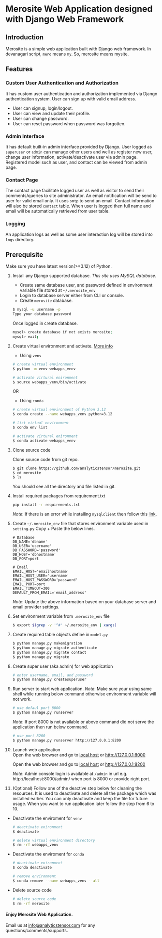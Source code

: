 # Merosite Web Application designed with Django Web Framework

## Introduction
Merosite is a simple web application built with Django web framework. In devanagari script, `mero` means `my`. So, merosite means mysite.

## Features
### Custom User Authentication and Authorization
It has custom user authentication and authorization implemented via Django authentication system.
User can sign up with valid email address.
* User can signup, login/logout.
* User can view and update their profile.
* User can change password.
* User can reset password when password was forgotten.

### Admin Interface
It has default built-in admin interface provided by Django. User logged as `superuser` or `admin` can manage other users and well as register new user, change user information, activate/deactivate user via admin page. Registered model such as user, and contact can be viewed from admin page.

### Contact Page
The contact page facilitate logged user as well as visitor to send their comments/queries to site administrator. An email notification will be send to user for valid email only. It uses `smtp` to send an email. Contact information will also be stored `contact` table. When user is logged then full name and email will be automatically retrieved from user table.

### Logging 
An application logs as well as some user interaction log will be stored into `logs` directory.

## Prerequisite
Make sure you have latest version(>=3.12) of Python.

1. Install any Django supported database. _This site uses MySQL database._
    * Create same database user, and password defined in environment variable file stored at `~/.merosite_env`
    * Login to database server either from CLI or console.
    * Create `merosite` database.

    ```bash
    $ mysql -u username -p 
    Type your database password
    ```
    Once logged in create database.
    ```bash
    mysql> create database if not exists merosite;
    mysql> exit;
    ```
2. Create virtual environment and activate. [More info](https://docs.python.org/3/library/venv.html)

    * Using `venv`
    ```bash
    # create virtual environment
    $ python -m venv webapps_venv

    # activate virtural enironment
    $ source webapps_venv/bin/activate

    ```
    OR

    * Using `conda`
    ```bash
    # create virtual environment of Python 3.12
    $ conda create --name webapps_venv python=3.12

    # list virtual environment
    $ conda env list 

    # activate virtural enironment
    $ conda activate webapps_venv
    ```
3. Clone source code

    Clone source code from git repo.
    ```bash
    $ git clone https://github.com/analyticstensor/merosite.git
    $ cd merosite
    $ ls
    ```
    You should see all the directory and file listed in git.
4. Install required packages from requirement.txt
    ```bash
    pip install -r requirements.txt
    ```
    _*Note*_: If there is an error while installing `mysqlclient` then follow this [link](https://github.com/PyMySQL/mysqlclient/blob/main/README.md).

5. Create `~/.merosite_env` file that stores environment variable used in `setting.py`
Copy + Paste the below lines.
    ```
    # Database
    DB_NAME='dbname'
    DB_USER='username'
    DB_PASSWORD='password'
    DB_HOST='dbhostname'
    DB_PORT=port

    # Email
    EMAIL_HOST='emailhostname'
    EMAIL_HOST_USER='username'
    EMAIL_HOST_PASSWORD='password'
    EMAIL_PORT=port
    EMAIL_TIMEOUT=300
    DEFAULT_FROM_EMAIL='email_address'
    ```
    _*Note*_: Update the above information based on your database server and email provider settings.
6. Set environment variable from `.merosite_env` file
    ```bash
    $ export $(grep -v '^#' ~/.merosite_env | xargs)
    ```
7. Create required table objects define in `model.py`
    ```bash
    $ python manage.py makemigration
    $ python manage.py migrate authenticate
    $ python manage.py migrate contact
    $ python manage.py migrate
    ```
8. Create super user (aka admin) for web application
    ```bash
    # enter username, email, and password
    $ python manage.py createsuperuser
    ```
9. Run server to start web application. _*Note*_: Make sure your using same shell while running below command otherwise environment variable will not work.
    ```bash
    # use defaul port 8000
    $ python manage.py runserver
    ```
    _*Note*_: If port 8000 is not available or above command did not serve the application then run below command.
    ```bash
    # use port 8200
    $ python manage.py runserver http://127.0.0.1:8200
    ```    
10. Launch web application   
    Open the web browser and go to [local host](http://localhost:8000) or http://127.0.0.1:8000

    Open the web browser and go to [local host](http://localhost:8200) or http://127.0.0.1:8200

    _*Note*_: Admin console login is available at `/admin` in url e.g. http://localhost:8000/admin/ when port is 8000 or provide right port.
11. (Optional) Follow one of the deactive step below for cleaning the resources. It is used to deactivate and delete all the package which was installed earlier. You can only deactivate and keep the file for future usage. When you want to run application later follow the step from 6 to 10. 
* Deactivate the enviroment for `venv`
    ```bash
    # deactivate enironment 
    $ deactivate

    # delete virtual environment directory
    $ rm -rf webapps_venv
    ```
* Deactivate the enviroment for `conda`
    ```bash
    # deactivate enironment 
    $ conda deactivate

    # remove environment
    $ conda remove --name webapps_venv --all
    ```
* Delete source code
    ```bash
    # delete source code
    $ rm -rf merosite
    ```

#### Enjoy Merosite Web Application.

Email us at info@analyticstensor.com for any questions/comments/supports.